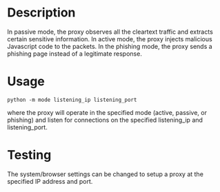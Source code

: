 # Description

In passive mode, the proxy observes all the cleartext traffic and extracts certain sensitive information. In active mode, the proxy injects malicious Javascript code to the packets. In the phishing mode, the proxy sends a phishing page instead of a legitimate response.

# Usage

```
python -m mode listening_ip listening_port
```
where the proxy will operate in the specified mode (active, passive, or phishing) and listen for connections on the specified listening_ip and listening_port.

# Testing

The system/browser settings can be changed to setup a proxy at the specified IP address and port.

